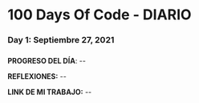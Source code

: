 # 100 Days Of Code - DIARIO

### Day 1: Septiembre 27, 2021 
##### 

**PROGRESO DEL DÍA**: --

**REFLEXIONES:** --

**LINK DE MI TRABAJO:** --

